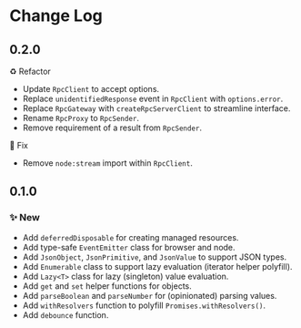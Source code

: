 <!--

## {version}

⚠️ Breaking change
✨ New
🐞 Fix
♻️ Refactor / Enhance / Update
⬆️ Upgrading

-->

# Change Log

## 0.2.0

♻️ Refactor

- Update `RpcClient` to accept options.
- Replace `unidentifiedResponse` event in `RpcClient` with `options.error`.
- Replace `RpcGateway` with `createRpcServerClient` to streamline interface.
- Rename `RpcProxy` to `RpcSender`.
- Remove requirement of a result from `RpcSender`.

🐞 Fix

- Remove `node:stream` import within `RpcClient`.

## 0.1.0

### ✨ New

- Add `deferredDisposable` for creating managed resources.
- Add type-safe `EventEmitter` class for browser and node.
- Add `JsonObject`, `JsonPrimitive`, and `JsonValue` to support JSON types.
- Add `Enumerable` class to support lazy evaluation (iterator helper polyfill).
- Add `Lazy<T>` class for lazy (singleton) value evaluation.
- Add `get` and `set` helper functions for objects.
- Add `parseBoolean` and `parseNumber` for (opinionated) parsing values.
- Add `withResolvers` function to polyfill `Promises.withResolvers()`.
- Add `debounce` function.

